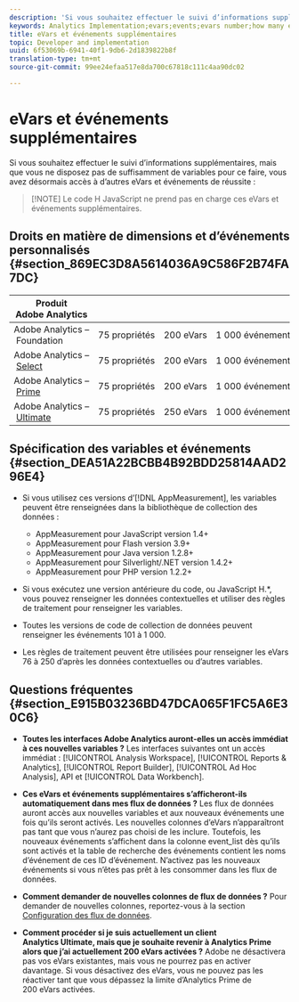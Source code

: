 ```yaml
---
description: 'Si vous souhaitez effectuer le suivi d’informations supplémentaires, mais que vous ne disposez pas de suffisamment de variables pour ce faire, vous avez désormais accès à d’autres eVars et événements de réussite. '
keywords: Analytics Implementation;evars;events;evars number;how many evars;how many events
title: eVars et événements supplémentaires
topic: Developer and implementation
uuid: 6f53069b-6941-40f1-9db6-2d1839822b8f
translation-type: tm+mt
source-git-commit: 99ee24efaa517e8da700c67818c111c4aa90dc02

---
```



# eVars et événements supplémentaires

Si vous souhaitez effectuer le suivi d’informations supplémentaires, mais que vous ne disposez pas de suffisamment de variables pour ce faire, vous avez désormais accès à d’autres eVars et événements de réussite :

> [!NOTE] Le code H JavaScript ne prend pas en charge ces eVars et événements supplémentaires.

## Droits en matière de dimensions et d’événements personnalisés {#section_869EC3D8A5614036A9C586F2B74FA7DC}

| Produit Adobe Analytics |  |  |  |
|---|---|---|---|
| Adobe Analytics – Foundation | 75 propriétés | 200 eVars | 1 000 événements |
| Adobe Analytics – [Select](https://www.adobe.com/data-analytics-cloud/analytics/select.html) | 75 propriétés | 200 eVars | 1 000 événements |
| Adobe Analytics – [Prime](https://www.adobe.com/data-analytics-cloud/analytics/prime.html) | 75 propriétés | 200 eVars | 1 000 événements |
| Adobe Analytics – [Ultimate](https://www.adobe.com/data-analytics-cloud/analytics/ultimate.html) | 75 propriétés | 250 eVars | 1 000 événements |

## Spécification des variables et événements {#section_DEA51A22BCBB4B92BDD25814AAD296E4}

* Si vous utilisez ces versions d’[!DNL AppMeasurement], les variables peuvent être renseignées dans la bibliothèque de collection des données :

   * AppMeasurement pour JavaScript version 1.4+
   * AppMeasurement pour Flash version 3.9+
   * AppMeasurement pour Java version 1.2.8+
   * AppMeasurement pour Silverlight/.NET version 1.4.2+
   * AppMeasurement pour PHP version 1.2.2+

* Si vous exécutez une version antérieure du code, ou JavaScript H.*, vous pouvez renseigner les données contextuelles et utiliser des règles de traitement pour renseigner les variables.
* Toutes les versions de code de collection de données peuvent renseigner les événements 101 à 1 000.
* Les règles de traitement peuvent être utilisées pour renseigner les eVars 76 à 250 d’après les données contextuelles ou d’autres variables.

## Questions fréquentes {#section_E915B03236BD47DCA065F1FC5A6E30C6}

* **Toutes les interfaces Adobe Analytics auront-elles un accès immédiat à ces nouvelles variables ?** Les interfaces suivantes ont un accès immédiat : [!UICONTROL Analysis Workspace], [!UICONTROL Reports &amp; Analytics], [!UICONTROL Report Builder], [!UICONTROL Ad Hoc Analysis], API et [!UICONTROL Data Workbench].

* **Ces eVars et événements supplémentaires s’afficheront-ils automatiquement dans mes flux de données ?** Les flux de données auront accès aux nouvelles variables et aux nouveaux événements une fois qu’ils seront activés. Les nouvelles colonnes d’eVars n’apparaîtront pas tant que vous n’aurez pas choisi de les inclure. Toutefois, les nouveaux événements s’affichent dans la colonne event_list dès qu’ils sont activés et la table de recherche des événements contient les noms d’événement de ces ID d’événement. N’activez pas les nouveaux événements si vous n’êtes pas prêt à les consommer dans les flux de données.

* **Comment demander de nouvelles colonnes de flux de données ?** Pour demander de nouvelles colonnes, reportez-vous à la section [Configuration des flux de données](https://marketing.adobe.com/resources/help/en_US/sc/clickstream/datafeeds_configure.html).

* **Comment procéder si je suis actuellement un client Analytics Ultimate, mais que je souhaite revenir à Analytics Prime alors que j’ai actuellement 200 eVars activées ?** Adobe ne désactivera pas vos eVars existantes, mais vous ne pourrez pas en activer davantage. Si vous désactivez des eVars, vous ne pouvez pas les réactiver tant que vous dépassez la limite d’Analytics Prime de 200 eVars activées.

